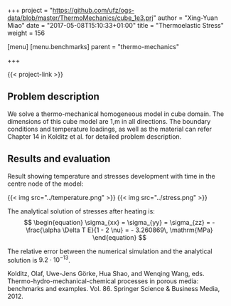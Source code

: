 +++
project = "https://github.com/ufz/ogs-data/blob/master/ThermoMechanics/cube_1e3.prj"
author = "Xing-Yuan Miao"
date = "2017-05-08T15:10:33+01:00"
title = "Thermoelastic Stress"
weight = 156

[menu]
  [menu.benchmarks]
    parent = "thermo-mechanics"

+++

{{< project-link >}}

## Problem description

We solve a thermo-mechanical homogeneous model in cube domain. The dimensions of this cube model are 1\,m in all directions. The boundary conditions and temperature loadings, as well as the material can refer Chapter 14 in Kolditz et al. for detailed problem description.

## Results and evaluation

Result showing temperature and stresses development with time in the centre node of the model:

{{< img src="../temperature.png" >}}
{{< img src="../stress.png" >}}

The analytical solution of stresses after heating is:
$$
\begin{equation}
\sigma_{xx} = \sigma_{yy} = \sigma_{zz} = - \frac{\alpha \Delta T E}{1 - 2 \nu} = - 3.260869\, \mathrm{MPa}
\end{equation}
$$

The relative error between the numerical simulation and the analytical solution is $9.2 \cdot 10^{-13}$.

Kolditz, Olaf, Uwe-Jens Görke, Hua Shao, and Wenqing Wang, eds. Thermo-hydro-mechanical-chemical processes in porous media: benchmarks and examples. Vol. 86. Springer Science & Business Media, 2012.
